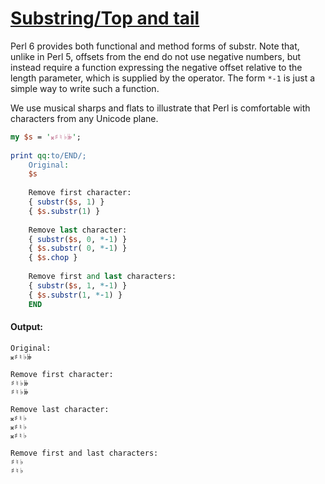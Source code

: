 [1]: http://rosettacode.org/wiki/Substring/Top_and_tail

# [Substring/Top and tail][1]

Perl 6 provides both functional and method forms of substr. Note that, unlike in Perl 5, offsets from the end do not use negative numbers, but instead require a function expressing the negative offset relative to the length parameter, which is supplied by the operator. The form `*-1` is just a simple way to write such a function.



We use musical sharps and flats to illustrate that Perl is comfortable with characters from any Unicode plane.

```perl
my $s = '𝄪♯♮♭𝄫';
 
print qq:to/END/;
    Original:
    $s
 
    Remove first character:
    { substr($s, 1) }
    { $s.substr(1) }
 
    Remove last character:
    { substr($s, 0, *-1) }
    { $s.substr( 0, *-1) }
    { $s.chop }
 
    Remove first and last characters:
    { substr($s, 1, *-1) }
    { $s.substr(1, *-1) }
    END
```

#### Output:
```
Original:
𝄪♯♮♭𝄫

Remove first character:
♯♮♭𝄫
♯♮♭𝄫
 
Remove last character:
𝄪♯♮♭
𝄪♯♮♭
𝄪♯♮♭
 
Remove first and last characters:
♯♮♭
♯♮♭
```